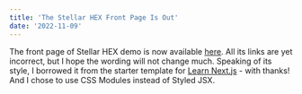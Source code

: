 ```yaml
---
title: 'The Stellar HEX Front Page Is Out'
date: '2022-11-09'
---
```


The front page of Stellar HEX demo is now available [here](https://aim-753.pages.dev/shex). All its links are yet incorrect, but I hope the wording will not change much. Speaking of its style, I borrowed it from the starter template for [Learn Next.js](https://nextjs.org/learn) - with thanks! And I chose to use CSS Modules instead of Styled JSX.
